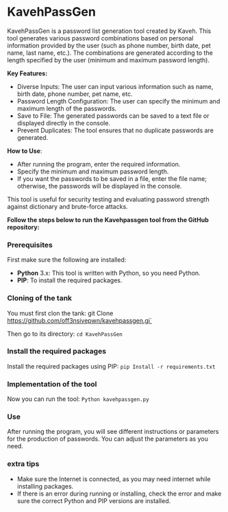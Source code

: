 # KavehPassGen
KavehPassGen is a password list generation tool created by Kaveh. 
This tool generates various password combinations based on personal information provided by the user (such as phone number, birth date, pet name, last name, etc.). The combinations are generated according to the length specified by the user (minimum and maximum password length).

**Key Features:**
- Diverse Inputs: The user can input various information such as name, birth date, phone number, pet name, etc.
- Password Length Configuration: The user can specify the minimum and maximum length of the passwords.
- Save to File: The generated passwords can be saved to a text file or displayed directly in the console.
- Prevent Duplicates: The tool ensures that no duplicate passwords are generated.

**How to Use**:
- After running the program, enter the required information.
- Specify the minimum and maximum password length.
- If you want the passwords to be saved in a file, enter the file name; otherwise, the passwords will be displayed in the console.

This tool is useful for security testing and evaluating password strength against dictionary and brute-force attacks.

**Follow the steps below to run the Kavehpassgen tool from the GitHub repository:**

### Prerequisites
First make sure the following are installed:
- **Python** 3.x: This tool is written with Python, so you need Python.
- **PIP**: To install the required packages.

### Cloning of the tank
You must first clon the tank:
git Clone https://github.com/off3nsivepwn/kavehpassgen.gi‍`

Then go to its directory:
`cd KavehPassGen`

### Install the required packages
Install the required packages using PIP:
`pip Install -r requirements.txt`

### Implementation of the tool
Now you can run the tool:
`Python kavehpassgen.py`

### Use
After running the program, you will see different instructions or parameters for the production of passwords. You can adjust the parameters as you need.

### extra tips
- Make sure the Internet is connected, as you may need internet while installing packages.
- If there is an error during running or installing, check the error and make sure the correct Python and PIP versions are installed.
